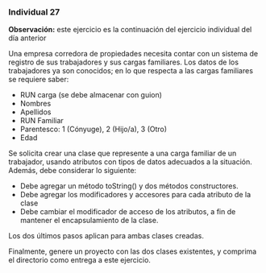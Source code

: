 ### Individual 27

**Observación:** este ejercicio es la continuación del ejercicio individual del día anterior

Una empresa corredora de propiedades necesita contar con un sistema de registro de sus
trabajadores y sus cargas familiares. Los datos de los trabajadores ya son conocidos; en lo que
respecta a las cargas familiares se requiere saber:

- RUN carga (se debe almacenar con guion)
- Nombres
- Apellidos
- RUN Familiar
- Parentesco: 1 (Cónyuge), 2 (Hijo/a), 3 (Otro)
- Edad

Se solicita crear una clase que represente a una carga familiar de un trabajador, usando atributos
con tipos de datos adecuados a la situación. Además, debe considerar lo siguiente:

- Debe agregar un método toString() y dos métodos constructores.
- Debe agregar los modificadores y accesores para cada atributo de la clase
- Debe cambiar el modificador de acceso de los atributos, a fin de mantener el
encapsulamiento de la clase.

Los dos últimos pasos aplican para ambas clases creadas.

Finalmente, genere un proyecto con las dos clases existentes, y comprima el directorio como
entrega a este ejercicio.